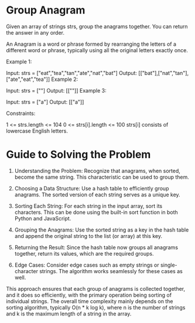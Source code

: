 # Group Anagram

Given an array of strings strs, group the anagrams together. You can return the answer in any order.

An Anagram is a word or phrase formed by rearranging the letters of a different word or phrase, typically using all the original letters exactly once.

Example 1:

Input: strs = ["eat","tea","tan","ate","nat","bat"]
Output: [["bat"],["nat","tan"],["ate","eat","tea"]]
Example 2:

Input: strs = [""]
Output: [[""]]
Example 3:

Input: strs = ["a"]
Output: [["a"]]
 

Constraints:

1 <= strs.length <= 104
0 <= strs[i].length <= 100
strs[i] consists of lowercase English letters.


# Guide to Solving the Problem
1. Understanding the Problem: Recognize that anagrams, when sorted, become the same string. This characteristic can be used to group them.

2. Choosing a Data Structure: Use a hash table to efficiently group anagrams. The sorted version of each string serves as a unique key.

3. Sorting Each String: For each string in the input array, sort its characters. This can be done using the built-in sort function in both Python and JavaScript.

4. Grouping the Anagrams: Use the sorted string as a key in the hash table and append the original string to the list (or array) at this key.

5. Returning the Result: Since the hash table now groups all anagrams together, return its values, which are the required groups.

6. Edge Cases: Consider edge cases such as empty strings or single-character strings. The algorithm works seamlessly for these cases as well.

This approach ensures that each group of anagrams is collected together, and it does so efficiently, with the primary operation being sorting of individual strings. The overall time complexity mainly depends on the sorting algorithm, typically O(n * k log k), where n is the number of strings and k is the maximum length of a string in the array.